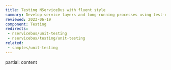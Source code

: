 ```yaml
---
title: Testing NServiceBus with fluent style
summary: Develop service layers and long-running processes using test-driven development.
reviewed: 2023-06-19
component: Testing
redirects:
 - nservicebus/unit-testing
 - nservicebus/testing/unit-testing
related:
 - samples/unit-testing
---
```


partial: content